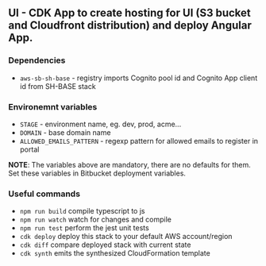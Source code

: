 ## UI - CDK App to create hosting for UI (S3 bucket and Cloudfront distribution) and deploy Angular App.

### Dependencies
 * `aws-sb-sh-base` - registry imports Cognito pool id and Cognito App client id from SH-BASE stack

### Environemnt variables
 * `STAGE` - environment name, eg. dev, prod, acme...
 * `DOMAIN` - base domain name
 * `ALLOWED_EMAILS_PATTERN` - regexp pattern for allowed emails to register in portal

**NOTE**: The variables above are mandatory, there are no defaults for them. Set these variables in Bitbucket deployment variables.

### Useful commands

 * `npm run build`   compile typescript to js
 * `npm run watch`   watch for changes and compile
 * `npm run test`    perform the jest unit tests
 * `cdk deploy`      deploy this stack to your default AWS account/region
 * `cdk diff`        compare deployed stack with current state
 * `cdk synth`       emits the synthesized CloudFormation template